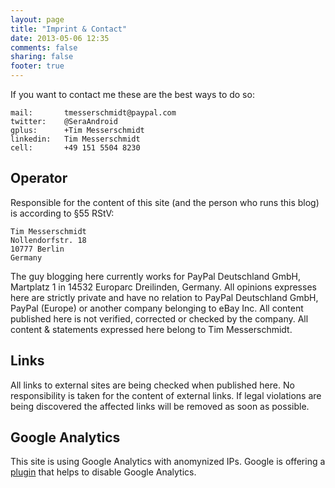 ```yaml
---
layout: page
title: "Imprint & Contact"
date: 2013-05-06 12:35
comments: false
sharing: false
footer: true
---
```


If you want to contact me these are the best ways to do so:

	mail: 		tmesserschmidt@paypal.com
	twitter: 	@SeraAndroid
	gplus: 		+Tim Messerschmidt
	linkedin: 	Tim Messerschmidt
	cell: 		+49 151 5504 8230  

Operator
--

Responsible for the content of this site (and the person who runs this blog) is according to §55 RStV:

	Tim Messerschmidt
	Nollendorfstr. 18
	10777 Berlin
	Germany

The guy blogging here currently works for PayPal Deutschland GmbH, Martplatz 1 in 14532 Europarc Dreilinden, Germany. All opinions expresses here are strictly private and have no relation to PayPal Deutsch­land GmbH, PayPal (Europe) or another company belonging to eBay Inc. All content published here is not verified, corrected or checked by the company. All content & statements expressed here belong to Tim Messerschmidt.

Links
--

All links to external sites are being checked when published here. No responsibility is taken for the content of external links. If legal violations are being discovered the affected links will be removed as soon as possible.

Google Analytics
--

This site is using Google Analytics with anomynized IPs. Google is offering a [plugin](https://tools.google.com/dlpage/gaoptout?hl=de) that helps to disable Google Analytics. 
